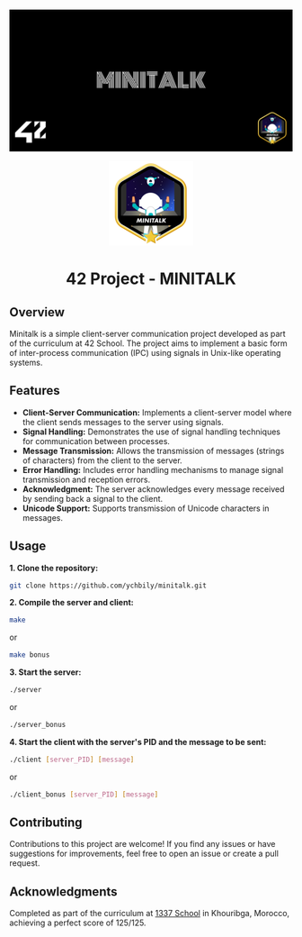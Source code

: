 ###
<p align="center">
  <img src="else/cover-minitalk-bonus.png" alt="ready to help"/>
</p>

<p align="center">
  <img src="else/minitalkm.png" alt="ready to help"/>
</p>
<h1 align="center">
 42 Project - MINITALK
</h1>

## Overview

Minitalk is a simple client-server communication project developed as part of the curriculum at 42 School. The project aims to implement a basic form of inter-process communication (IPC) using signals in Unix-like operating systems. 

## Features

- **Client-Server Communication:** Implements a client-server model where the client sends messages to the server using signals.
- **Signal Handling:** Demonstrates the use of signal handling techniques for communication between processes.
- **Message Transmission:** Allows the transmission of messages (strings of characters) from the client to the server.
- **Error Handling:** Includes error handling mechanisms to manage signal transmission and reception errors.
- **Acknowledgment:** The server acknowledges every message received by sending back a signal to the client.
- **Unicode Support:** Supports transmission of Unicode characters in messages.

## Usage

**1. Clone the repository:**

```bash
git clone https://github.com/ychbily/minitalk.git
```
**2. Compile the server and client:**
```bash
make
```
or
```bash
make bonus
```

**3. Start the server:**
```bash
./server
```
or
```bash
./server_bonus
```
**4. Start the client with the server's PID and the message to be sent:**
```bash
./client [server_PID] [message]
```
or
```bash
./client_bonus [server_PID] [message]
```
## Contributing
Contributions to this project are welcome! If you find any issues or have suggestions for improvements, feel free to open an issue or create a pull request.

## Acknowledgments

Completed as part of the curriculum at [1337 School](https://1337.ma/) in Khouribga, Morocco, achieving a perfect score of 125/125.
